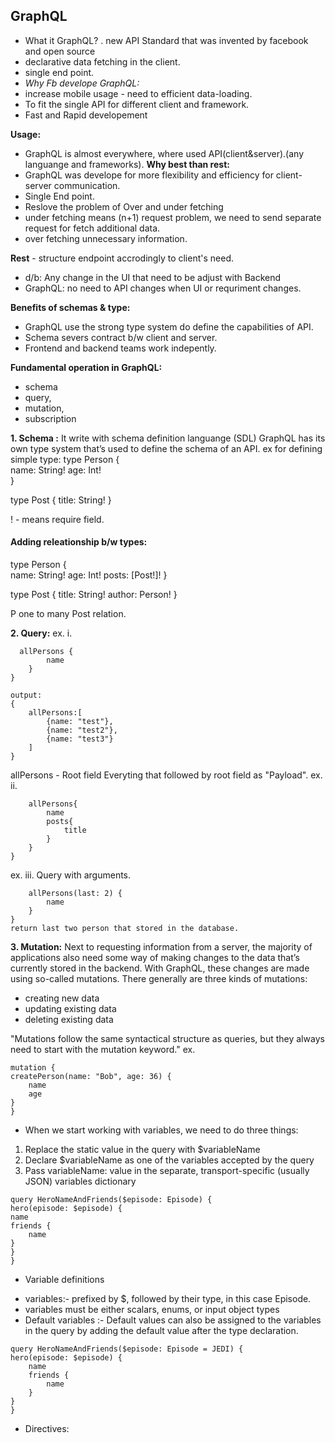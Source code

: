 ## GraphQL
- What it GraphQL?
. new API Standard that was invented by facebook and open source
- declarative data fetching in the client.
- single end point.
- *Why Fb develope GraphQL:*
- increase mobile usage - need to efficient data-loading.
- To fit the single API for different client and framework.
- Fast and Rapid developement

**Usage:**
- GraphQL is almost everywhere, where used API(client&server).(any languange and frameworks).
**Why best than rest:**
- GraphQL was develope for more flexibility and efficiency for client-server communication.
-  Single End point.
- Reslove the problem of Over and under fetching 
- under fetching means (n+1) request problem, we need to send separate request for fetch additional data.
- over fetching unnecessary information.

**Rest** - structure endpoint accrodingly to client's need.
- d/b:  Any change in the UI that need to be adjust with Backend
- GraphQL: no need to API changes when UI or requriment changes.

**Benefits of schemas & type:**
- GraphQL use the strong type system do define the capabilities of API.
- Schema severs contract b/w client and server.
- Frontend and backend teams work indepently.	 

**Fundamental operation in GraphQL:**
* schema
* query, 
* mutation,
* subscription

**1. Schema :** It write with schema definition languange (SDL)
	GraphQL has its own type system that’s used to define the schema of an API. 
ex for defining simple type:
type Person {  
name: String!
age: Int!					
}

type Post {
title: String!
}

! - means require field.

#### Adding releationship b/w types:

type Person {  
name: String!
age: Int!
posts: [Post!]! 
}

type Post {
title: String!
author: Person!
}

P one to many Post relation.

**2. Query:**
ex. i.                                
```   {
  allPersons {
		name
	}
}

output:
{
	allPersons:[
		{name: "test"},
		{name: "test2"},
		{name: "test3"}								
	]
}
``` 	

allPersons - Root field
Everyting that followed by root field as "Payload".
ex. ii.
```  {
	allPersons{
		name
		posts{
			title
		}
	}
}
``` 
ex.  iii. Query with arguments.
```   {
	allPersons(last: 2) {
		name
	}
}
return last two person that stored in the database.
```

**3. Mutation:**
Next to requesting information from a server, the majority of applications also need some way of making changes to the 
data that’s currently stored in the backend. 
With GraphQL, these changes are made using so-called mutations. 
There generally are three kinds of mutations:
- creating new data
- updating existing data
- deleting existing data

"Mutations follow the same syntactical structure as queries, but they always need to start with the mutation keyword."
ex.

```
mutation {
createPerson(name: "Bob", age: 36) {
	name
	age
}
}
```
- When we start working with variables, we need to do three things:
1. Replace the static value in the query with $variableName
2. Declare $variableName as one of the variables accepted by the query
3. Pass variableName: value in the separate, transport-specific (usually JSON) variables dictionary

```
query HeroNameAndFriends($episode: Episode) {
hero(episode: $episode) {
name
friends {
	name
}
}
}
```
- Variable definitions
* variables:- prefixed by $, followed by their type, in this case Episode.
* variables must be either scalars, enums, or input object types
* Default variables :- Default values can also be assigned to the variables in the query by adding the default value after the type declaration.

```				
query HeroNameAndFriends($episode: Episode = JEDI) {
hero(episode: $episode) {
	name
	friends {
		name
	}
}
}				
```
- Directives:

		
